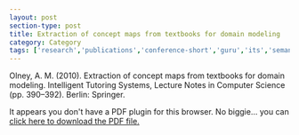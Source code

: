 ```yaml
---
layout: post
section-type: post
title: Extraction of concept maps from textbooks for domain modeling
category: Category
tags: ['research','publications','conference-short','guru','its','semantics','nlp','education-research']
---
```

Olney, A. M. (2010). Extraction of concept maps from textbooks for domain modeling. Intelligent Tutoring Systems, Lecture Notes in Computer Science (pp. 390–392). Berlin: Springer. 

<object data="https://blogs.memphis.edu/aolney/files/2019/10/olney_its2010.pdf" type="application/pdf" width="100%" height="600px">
 
  <p>It appears you don't have a PDF plugin for this browser.
  No biggie... you can <a href="https://blogs.memphis.edu/aolney/files/2019/10/olney_its2010.pdf">click here to
  download the PDF file.</a></p>
  
</object>
